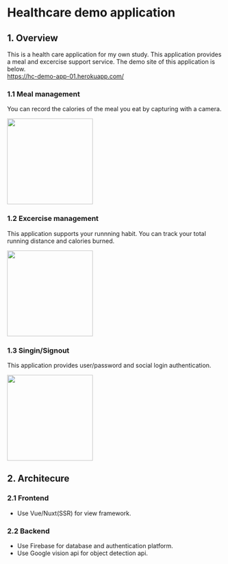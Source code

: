 # Healthcare demo application

## 1. Overview

This is a health care application for my own study. This application provides a meal and excercise support service. The demo site of this application is below.  
https://hc-demo-app-01.herokuapp.com/

### 1.1 Meal management

You can record the calories of the meal you eat by capturing with a camera.

<img src="capture/meal.png" width="200">

### 1.2 Excercise management

This application supports your runnning habit. You can track your total running distance and calories burned. 

<img src="capture/running.jpg" width="200">

### 1.3 Singin/Signout

This application provides user/password and social login authentication.

<img src="capture/login.png" width="200">

## 2. Architecure

### 2.1 Frontend

* Use Vue/Nuxt(SSR) for view framework.

### 2.2 Backend

* Use Firebase for database and authentication platform.
* Use Google vision api for object detection api.

